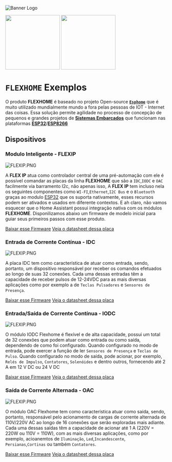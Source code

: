 ![Banner Logo](../../../docs/images/banner-logo.svg)

<p style="width: 100%; display: flex;">
    <img width="170"  src="https://esphome.io/_images/made-for-esphome-black-on-white.svg" />&nbsp;
    <img width="170" src="https://partner.home-assistant.io/images/works-locally-with-home-assistant.png" />
</p>

# **`FLEXHOME`** Exemplos

O produto **FLEXHOME** é baseado no projeto Open-source [**`Esphome`**](https://github.com/esphome/esphome) que é muito utilizado mundialmente mundo a fora pelas pessoas de IOT - Internet das coisas. Essa solução permite agilidade no processo de concepção de pequenos e grandes projetos de [**Sistemas Embarcados**](https://pt.wikipedia.org/wiki/Sistema_embarcado) que funcionam nas plataformas **[ESP32](https://www.espressif.com/en/products/modules/esp32)**/**[ESP8266](https://www.espressif.com/en/products/modules/esp8266)**

## Dispositivos

### Modulo Inteligente - **FLEXIP**

![FLEXIP.PNG](https://imgs.unisec.com.br/unicontrol/FlexIP.png)

A **FLEX IP** atua como controlador central de uma pré-automação com ele é possível comandar as placas da linha **FLEXHOME** que são a `IDC`,`IODC` e `OAC` facilmente via barramento I2c, não apenas isso, A **FLEX IP** tem incluso nela os seguintes componentes como `WI-FI`,`Ethernet`,`I2C Bus` e o `Bluetooth` graças ao modulo [ESP32](https://www.espressif.com/en/products/modules/esp32) que os suporta nativamente, esses recursos podem ser ativados e usados em diferente contextos. E ah claro, não vamos esquecer que o Home Assistant possui integração nativa com os módulos **FLEXHOME**. Disponilizamos abaixo um firmware de modelo inicial para guiar seus primeiros passos com esse produto.

[Baixar esse Firmware](./flexip.yaml)
[Veja o datasheet dessa placa](.)

### Entrada de Corrente Contínua - **IDC**

![FLEXIP.PNG](https://imgs.unisec.com.br/unicontrol/idc.png)

A placa IDC tem como característica de atuar como entrada, sendo, portanto, um dispositivo responsável por receber os comandos efetuados ao longo de suas 32 conexões. Cada uma dessas entradas têm a capacidade de receber pulsos de 12-24VDC para as mais diversas aplicações como por exemplo a de `Teclas Pulsadores` e `Sensores de Presença`.

[Baixar esse Firmware](./idc.yaml)
[Veja o datasheet dessa placa](.)

### Entrada/Saída de Corrente Contínua - **IODC**

![FLEXIP.PNG](https://imgs.unisec.com.br/unicontrol/iodc.png)

O módulo IODC Flexhome é flexível e de alta capacidade, possui um total de 32 conexões que podem atuar como entrada ou como saída, dependendo de como foi configurado. Quando configurado no modo de entrada, pode exercer a função de ler `Sensores de Presença` e `Teclas de Pulso`. Quando configurado no modo de saída, pode acionar, por exemplo, `Relés de Impulso`, `Contatores`, `Solenóides` e dentro outros, fornecendo até 2 A em 12 V DC ou 24 V DC

[Baixar esse Firmware](./iodc.yaml)
[Veja o datasheet dessa placa](.)

### Saída de Corrente Alternada - **OAC**

![FLEXIP.PNG](https://imgs.unisec.com.br/unicontrol/oac.png)

O módulo OAC Flexhome tem como característica atuar como saída, sendo, portanto, responsável pelo acionamento de cargas de corrente alternada de 110V/220V AC ao longo de 16 conexões que serão exploradas mais adiante. Cada uma dessas saídas têm a capacidade de acionar até 1 A (220V = 220W ou 110V = 110W), com as mais diversas aplicações, como por exemplo, acioanemtos de `Iluminação`, `Led`,`Incandescente`, `Persianas`,`Cortinas` ou também `Contatores`.

[Baixar esse Firmware](./oac.yaml)
[Veja o datasheet dessa placa](.)
